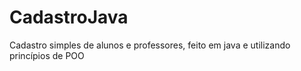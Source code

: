 # CadastroJava
Cadastro simples de alunos e professores, feito em java e utilizando princípios de POO
